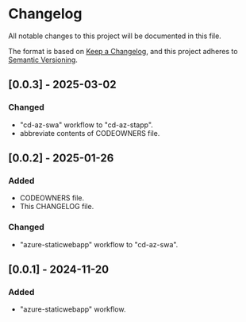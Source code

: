 # Changelog

All notable changes to this project will be documented in this file.

The format is based on [Keep a Changelog](https://keepachangelog.com/en/1.1.0/),
and this project adheres to [Semantic Versioning](https://semver.org/spec/v2.0.0.html).

## [0.0.3] - 2025-03-02

### Changed

- "cd-az-swa" workflow to "cd-az-stapp".
- abbreviate contents of CODEOWNERS file.
  
## [0.0.2] - 2025-01-26

### Added

- CODEOWNERS file.
- This CHANGELOG file.

### Changed

- "azure-staticwebapp" workflow to "cd-az-swa".

## [0.0.1] - 2024-11-20

### Added

- "azure-staticwebapp" workflow.

